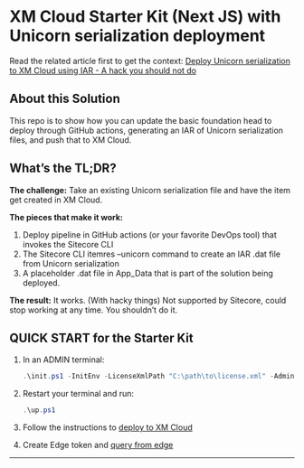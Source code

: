 # XM Cloud Starter Kit (Next JS) with Unicorn serialization deployment

Read the related article first to get the context: [Deploy Unicorn serialization to XM Cloud using IAR - A hack you should not do](https://jasonstcyr.com/2023/11/15/deploy-unicorn-serialization-to-xm-cloud-using-iar-a-hack-you-should-not-do/)

## About this Solution

This repo is to show how you can update the basic foundation head to deploy through GitHub actions, generating an IAR of Unicorn serialization files, and push that to XM Cloud.

## What’s the TL;DR?

**The challenge:** Take an existing Unicorn serialization file and have the item get created in XM Cloud.

**The pieces that make it work:**

1. Deploy pipeline in GitHub actions (or your favorite DevOps tool) that invokes the Sitecore CLI
1. The Sitecore CLI itemres –unicorn command to create an IAR .dat file from Unicorn serialization
1. A placeholder .dat file in App_Data that is part of the solution being deployed.

**The result:** It works. (With hacky things) Not supported by Sitecore, could stop working at any time. You shouldn’t do it.

## QUICK START for the Starter Kit

1. In an ADMIN terminal:

   ```ps1
   .\init.ps1 -InitEnv -LicenseXmlPath "C:\path\to\license.xml" -AdminPassword "DesiredAdminPassword"
   ```

2. Restart your terminal and run:

   ```ps1
   .\up.ps1
   ```

3. Follow the instructions to [deploy to XM Cloud](#deploy-to-xmcloud)

4. Create Edge token and [query from edge](#query-edge)

---

